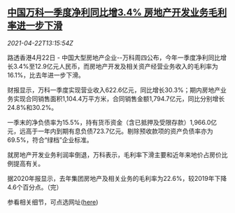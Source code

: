 <!--1619098262000-->
[中国万科一季度净利同比增3.4% 房地产开发业务毛利率进一步下滑](https://cn.reuters.com/article/china-vanke-q1-profit-0422-idCNKBS2C91QF)
------

<div><i>2021-04-22T13:15:54Z</i></div><p>路透香港4月22日 - 中国大型房地产企业--万科周四公布，今年一季度净利同比增长3.4%至12.9亿元人民币，而房地产开发及相关资产经营业务收入的毛利率为16.1%，比去年进一步下滑。</p><p>财报显示，万科一季度实现营业收入622.6亿元，同比增长30.3%；期内房地产业务实现合同销售面积1,104.4万平方米，合同销售金额1,794.7亿元，同比分别增长24.8%和30.2%。</p><p>一季末的净负债率为15.5%，持有货币资金（含已抵押及受限存款）1,966.0亿元，远高于一年内到期有息负债723.7亿元。剔除预收款项的资产负债率亦为69.5%，符合“绿档”企业标准。</p><p>就房地产开发业务利润率倒退，万科表示，毛利率下滑主要和近年来地价占房价比例提高有关。</p><p>据2020年报显示，去年集团房地产及相关业务的毛利率为22.6%，较2019年下降4.6个百分点。（完）</p><p>参看相关细节，可点选网址(<a href="https://www1.hkexnews.hk/listedco/listconews/sehk/2021/0422/2021042201673_c.pdf">here</a>)</p>
